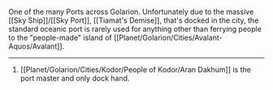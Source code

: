 One of the many Ports across Golarion. Unfortunately due to the massive [[Sky Ship]]/[[Sky Port]], [[Tiamat's Demise]], that's docked in the city, the standard oceanic port is rarely used for anything other than ferrying people to the "people-made" island of [[Planet/Golarion/Cities/Avalant-Aquos/Avalant]]. 

---
1. [[Planet/Golarion/Cities/Kodor/People of Kodor/Aran Dakhum]] is the port master and only dock hand.